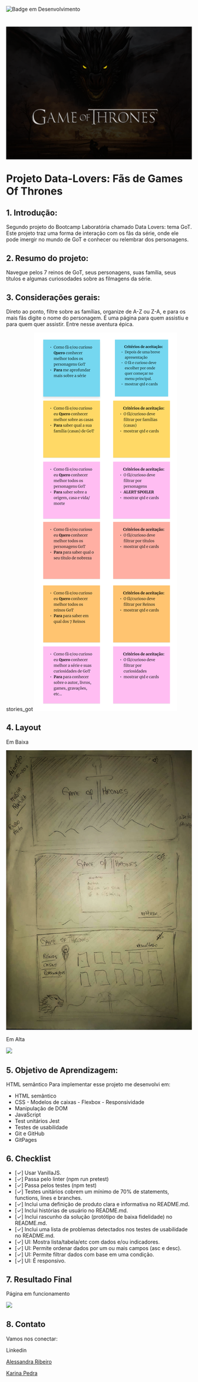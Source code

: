 ![Badge em Desenvolvimento](http://img.shields.io/static/v1?label=STATUS&message=EM%20DESENVOLVIMENTO&color=GREEN&style=for-the-badge)
<h1> 

 <img src="./src/img/img_dragon.png"/>

<p>Projeto Data-Lovers: Fãs de Games Of Thrones</p>

</h1>

## 1. Introdução:
Segundo projeto do Bootcamp Laboratória chamado Data Lovers: tema GoT. Este projeto traz uma forma de interação com os fãs da série, onde ele pode imergir no mundo de GoT e conhecer ou relembrar dos personagens.

## 2. Resumo do projeto: 
Navegue pelos 7 reinos de GoT, seus personagens, suas família, seus títulos e algumas curiosodades sobre as filmagens da série.

## 3. Considerações gerais: 
Direto ao ponto, filtre sobre as famílias, organize de A-Z ou Z-A, e para os mais fãs digite o nome do personagem. É uma página para quem assistiu e para quem quer assistir. Entre nesse aventura épica.

stories_got
 <img src="./src/img/stories_got.png"/>

## 4. Layout

<p>Em Baixa</p>
<img src="./src/img/prototipo_baixa.jpg"/>

<p>Em Alta</p>
<img src="./src/img/alto_got.gif"/>

## 5. Objetivo de Aprendizagem:

HTML semântico
  Para implementar esse projeto me desenvolvi em:
   * HTML semântico
   * CSS -  Modelos de caixas - Flexbox - Responsividade
   * Manipulação de DOM
   * JavaScript 
   * Test unitários Jest
   * Testes de usabilidade
   * Git e GitHub
   * GitPages

## 6. Checklist

* [✓] Usar VanillaJS.
* [✓] Passa pelo linter (npm run pretest)
* [✓] Passa pelos testes (npm test)
* [✓] Testes unitários cobrem um mínimo de 70% de statements, functions, lines e branches.
* [✓] Inclui uma definição de produto clara e informativa no README.md.
* [✓] Inclui histórias de usuário no README.md.
* [✓] Inclui rascunho da solução (protótipo de baixa fidelidade) no README.md.
* [✓] Inclui uma lista de problemas detectados nos testes de usabilidade no README.md.
* [✓] UI: Mostra lista/tabela/etc com dados e/ou indicadores.
* [✓] UI: Permite ordenar dados por um ou mais campos (asc e desc).
* [✓] UI: Permite filtrar dados com base em uma condição.
* [✓] UI: É responsivo.

## 7. Resultado Final

 <p> Página em funcionamento </p>
 <img src="./src/img/projeto_got.gif"/>
   
## 8. Contato

Vamos nos conectar:

Linkedin 

<p><a href= "https://www.linkedin.com/in/alessandra-ribeiro-a99080a4/ " > Alessandra Ribeiro </a></p>
<p><a href ="https://www.linkedin.com/in/karina-pedra/">Karina Pedra</a></p>
